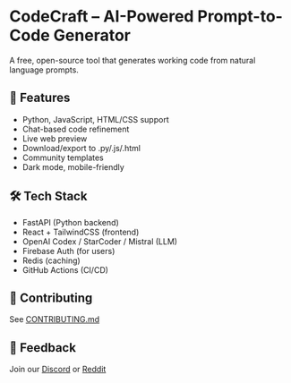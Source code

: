 # CodeCraft – AI-Powered Prompt-to-Code Generator

A free, open-source tool that generates working code from natural language prompts.

## 🚀 Features
- Python, JavaScript, HTML/CSS support
- Chat-based code refinement
- Live web preview
- Download/export to .py/.js/.html
- Community templates
- Dark mode, mobile-friendly

## 🛠 Tech Stack
- FastAPI (Python backend)
- React + TailwindCSS (frontend)
- OpenAI Codex / StarCoder / Mistral (LLM)
- Firebase Auth (for users)
- Redis (caching)
- GitHub Actions (CI/CD)

## 🤝 Contributing
See [CONTRIBUTING.md](CONTRIBUTING.md)

## 📢 Feedback
Join our [Discord](https://discord.gg/codecraft)  or [Reddit](https://www.reddit.com/r/codecraft/) 